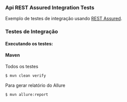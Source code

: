 ### Api REST Assured Integration Tests

Exemplo de testes de integração usando [REST Assured](http://rest-assured.io/).

### Testes de Integração

#### Executando os testes:

#### Maven

Todos os testes
```sh
$ mvn clean verify
```

Para gerar relatório do Allure
```sh
$ mvn allure:report
```